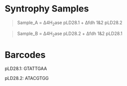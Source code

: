 # Syntrophy Samples
>Sample_A = &Delta;4H<sub>2</sub>ase pLD28.1 + &Delta;fdh 1&2 pLD28.2

>Sample_B = &Delta;4H<sub>2</sub>ase pLD28.2 + &Delta;fdh 1&2 pLD28.1


# Barcodes
pLD28.1: GTATTGAA

pLD28.2: ATACGTGG



